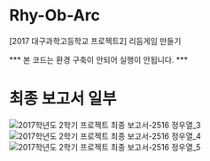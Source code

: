 # Rhy-Ob-Arc
[2017 대구과학고등학교 프로젝트2] 리듬게임 만들기

*** 본 코드는 환경 구축이 안되어 실행이 안됩니다. ***

# 최종 보고서 일부
![2017학년도 2학기 프로젝트 최종 보고서-2516 정우열_3](https://user-images.githubusercontent.com/76677980/189707692-1bd1a1bc-0a0d-4d4b-99bf-250ba7100b6c.png)
![2017학년도 2학기 프로젝트 최종 보고서-2516 정우열_4](https://user-images.githubusercontent.com/76677980/189707696-eee93b6a-b3f6-44eb-b7be-def53924069b.png)
![2017학년도 2학기 프로젝트 최종 보고서-2516 정우열_5](https://user-images.githubusercontent.com/76677980/189707698-40a96513-3b29-46e9-87ab-4c67168c0a05.png)
